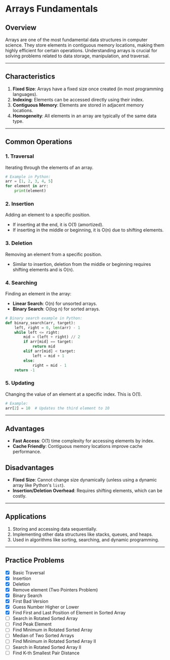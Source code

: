 # Arrays Fundamentals

## Overview
Arrays are one of the most fundamental data structures in computer science. They store elements in contiguous memory locations, making them highly efficient for certain operations. Understanding arrays is crucial for solving problems related to data storage, manipulation, and traversal.

---

## Characteristics
1. **Fixed Size**: Arrays have a fixed size once created (in most programming languages).
2. **Indexing**: Elements can be accessed directly using their index.
3. **Contiguous Memory**: Elements are stored in adjacent memory locations.
4. **Homogeneity**: All elements in an array are typically of the same data type.

---

## Common Operations
### **1. Traversal**
Iterating through the elements of an array.
```python
# Example in Python:
arr = [1, 2, 3, 4, 5]
for element in arr:
    print(element)
```

### **2. Insertion**
Adding an element to a specific position.
- If inserting at the end, it is O(1) (amortized).
- If inserting in the middle or beginning, it is O(n) due to shifting elements.

### **3. Deletion**
Removing an element from a specific position.
- Similar to insertion, deletion from the middle or beginning requires shifting elements and is O(n).

### **4. Searching**
Finding an element in the array:
- **Linear Search**: O(n) for unsorted arrays.
- **Binary Search**: O(log n) for sorted arrays.
```python
# Binary search example in Python:
def binary_search(arr, target):
    left, right = 0, len(arr) - 1
    while left <= right:
        mid = (left + right) // 2
        if arr[mid] == target:
            return mid
        elif arr[mid] < target:
            left = mid + 1
        else:
            right = mid - 1
    return -1
```

### **5. Updating**
Changing the value of an element at a specific index. This is O(1).
```python
# Example:
arr[2] = 10  # Updates the third element to 10
```

---

## Advantages
- **Fast Access**: O(1) time complexity for accessing elements by index.
- **Cache Friendly**: Contiguous memory locations improve cache performance.

## Disadvantages
- **Fixed Size**: Cannot change size dynamically (unless using a dynamic array like Python's `list`).
- **Insertion/Deletion Overhead**: Requires shifting elements, which can be costly.

---

## Applications
1. Storing and accessing data sequentially.
2. Implementing other data structures like stacks, queues, and heaps.
3. Used in algorithms like sorting, searching, and dynamic programming.

---

## Practice Problems

- [x] Basic Traversal
- [x] Insertion
- [x] Deletion
- [x] Remove element (Two Pointers Problem)
- [x] Binary Search
- [x] First Bad Version
- [x] Guess Number Higher or Lower
- [x] Find First and Last Position of Element in Sorted Array
- [ ] Search in Rotated Sorted Array
- [ ] Find Peak Element
- [ ] Find Minimum in Rotated Sorted Array
- [ ] Median of Two Sorted Arrays
- [ ] Find Minimum in Rotated Sorted Array II
- [ ] Search in Rotated Sorted Array II
- [ ] Find K-th Smallest Pair Distance
